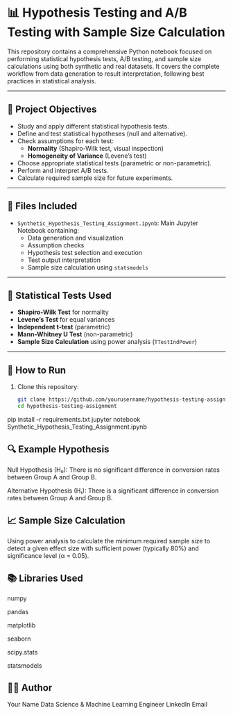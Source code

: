 # 📊 Hypothesis Testing and A/B Testing with Sample Size Calculation

This repository contains a comprehensive Python notebook focused on performing statistical hypothesis tests, A/B testing, and sample size calculations using both synthetic and real datasets. It covers the complete workflow from data generation to result interpretation, following best practices in statistical analysis.

---

## 🧪 Project Objectives

- Study and apply different statistical hypothesis tests.
- Define and test statistical hypotheses (null and alternative).
- Check assumptions for each test:
  - **Normality** (Shapiro-Wilk test, visual inspection)
  - **Homogeneity of Variance** (Levene’s test)
- Choose appropriate statistical tests (parametric or non-parametric).
- Perform and interpret A/B tests.
- Calculate required sample size for future experiments.

---

## 📁 Files Included

- `Synthetic_Hypothesis_Testing_Assignment.ipynb`: Main Jupyter Notebook containing:
  - Data generation and visualization
  - Assumption checks
  - Hypothesis test selection and execution
  - Test output interpretation
  - Sample size calculation using `statsmodels`

---

## 🧬 Statistical Tests Used

- **Shapiro-Wilk Test** for normality
- **Levene’s Test** for equal variances
- **Independent t-test** (parametric)
- **Mann-Whitney U Test** (non-parametric)
- **Sample Size Calculation** using power analysis (`TTestIndPower`)

---

## 📝 How to Run

1. Clone this repository:
   ```bash
   git clone https://github.com/yourusername/hypothesis-testing-assignment.git
   cd hypothesis-testing-assignment
pip install -r requirements.txt
jupyter notebook Synthetic_Hypothesis_Testing_Assignment.ipynb

## 🔍 Example Hypothesis
Null Hypothesis (H₀): There is no significant difference in conversion rates between Group A and Group B.

Alternative Hypothesis (H₁): There is a significant difference in conversion rates between Group A and Group B.

## 📈 Sample Size Calculation
Using power analysis to calculate the minimum required sample size to detect a given effect size with sufficient power (typically 80%) and significance level (α = 0.05).

## 📚 Libraries Used
numpy

pandas

matplotlib

seaborn

scipy.stats

statsmodels

## 🧑‍💻 Author
Your Name
Data Science & Machine Learning Engineer
LinkedIn
Email
